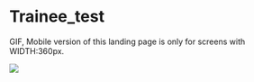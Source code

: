 # Trainee_test

GIF, 
Mobile version of this landing page is only for screens with WIDTH:360px.

![](Trainee_test.gif)
